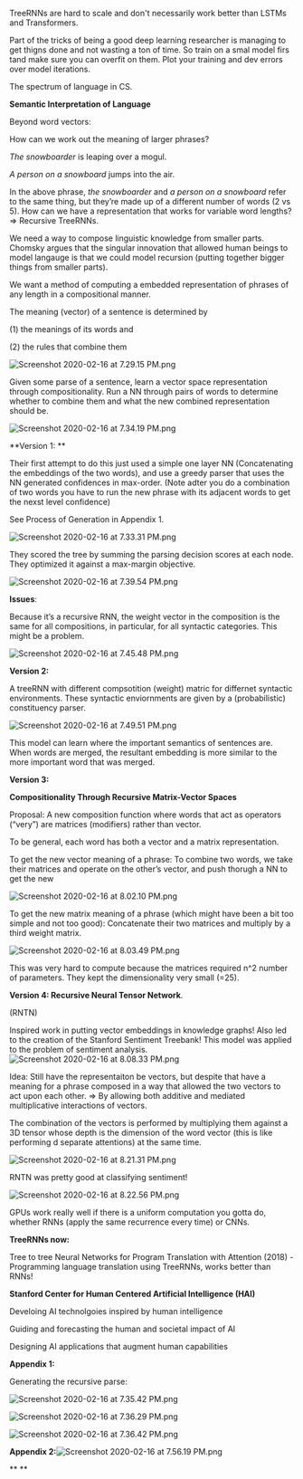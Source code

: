 TreeRNNs are hard to scale and don't necessarily work better than LSTMs and Transformers. 

Part of the tricks of being a good deep learning researcher is managing to get thigns done and not wasting a ton of time. So train on a smal model firs tand make sure you can overfit on them. Plot your training and dev errors over model iterations.

The spectrum of language in CS.

**Semantic Interpretation of Language**

Beyond word vectors: 

How can we work out the meaning of larger phrases?

*The snowboarder* is leaping over a mogul.

*A person on a snowboard* jumps into the air.

In the above phrase, *the snowboarder* and *a person on a snowboard* refer to the same thing, but they’re made up of a different number of words (2 vs 5). How can we have a representation that works for variable word lengths? =\> Recursive TreeRNNs.

We need a way to compose linguistic knowledge from smaller parts. Chomsky argues that the singular innovation that allowed human beings to model langauge is that we could model recursion (putting together bigger things from smaller parts).

We want a method of computing a embedded representation of phrases of any length in a compositional manner.

The meaning (vector) of a sentence is determined by

 (1) the meanings of its words and 

 (2) the rules that combine them

![Screenshot 2020-02-16 at 7.29.15 PM.png](/assets/blog_resources/7844253BEA09ACCA98DC4F5F415194F2.png)

Given some parse of a sentence, learn a vector space representation through compositionality. Run a NN through pairs of words to determine whether to combine them and what the new combined representation should be.

![Screenshot 2020-02-16 at 7.34.19 PM.png](/assets/blog_resources/34676575FB512387CE4F028DA14B2097.png)

**Version 1: **

Their first attempt to do this just used a simple one layer NN (Concatenating the embeddings of the two words), and use a greedy parser that uses the NN generated confidences in max-order. (Note adter you do a combination of two words you have to run the new phrase with its adjacent words to get the nexst level confidence)

See Process of Generation in Appendix 1.

![Screenshot 2020-02-16 at 7.33.31 PM.png](/assets/blog_resources/26B52DE2B06A0277A28EDF52D1C3C7A0.png)

They scored the tree by summing the parsing decision scores at each node. They optimized it against a max-margin objective. 

![Screenshot 2020-02-16 at 7.39.54 PM.png](/assets/blog_resources/3A4E094C721A9E4E7D577F38039B4DBC.png)

**Issues**:

Because it’s a recursive RNN, the weight vector in the composition is the same for all compositions, in particular, for all syntactic categories. This might be a problem.

![Screenshot 2020-02-16 at 7.45.48 PM.png](/assets/blog_resources/CDEE2B47616C3E962B3A340A0CC71006.png)

**Version 2:**

A treeRNN with different compsotition (weight) matric for differnet syntactic environments. These syntactic enviornments are given by a (probabilistic) constituency parser.

![Screenshot 2020-02-16 at 7.49.51 PM.png](/assets/blog_resources/147CA9B75F1AA4500AD45BBE88CA7562.png)

This model can learn where the important semantics of sentences are. When words are merged, the resultant embedding is more similar to the more important word that was merged. 

**Version 3:**

**Compositionality Through Recursive Matrix-Vector Spaces**

Proposal: A new composition function where words that act as operators (“very”) are matrices (modifiers) rather than vector.

To be general, each word has both a vector and a matrix representation. 

To get the new vector meaning of a phrase: To combine two words, we take their matrices and operate on the other’s vector, and push thorugh a NN to get the new 

![Screenshot 2020-02-16 at 8.02.10 PM.png](/assets/blog_resources/2364664AF6CE0E1A78217588990160CF.png)

To get the new matrix meaning of a phrase (which might have been a bit too simple and not too good): Concatenate their two matrices and multiply by a third weight matrix.

![Screenshot 2020-02-16 at 8.03.49 PM.png](/assets/blog_resources/15E24E7A354853E698488A5BA338E9B4.png)

This was very hard to compute because the matrices required n^2 number of parameters. They kept the dimensionality very small (=25).

**Version 4: Recursive Neural Tensor Network**.

(RNTN)

Inspired work in putting vector embeddings in knowledge graphs! Also led to the creation of the Stanford Sentiment Treebank! This model was applied to the problem of sentiment analysis. ![Screenshot 2020-02-16 at 8.08.33 PM.png](/assets/blog_resources/6048A374B986C5F01720474ED7142196.png)

Idea: Still have the representaiton be vectors, but despite that have a meaning for a phrase composed in a way that allowed the two vectors to act upon each other. =\> By allowing both additive and mediated multiplicative interactions of vectors.

The combination of the vectors is performed by multiplying them against a 3D tensor whose depth is the dimension of the word vector (this is like performing d separate attentions) at the same time. 

![Screenshot 2020-02-16 at 8.21.31 PM.png](/assets/blog_resources/9548BDC617F7016E38329A0BD3FDCF08.png)

RNTN was pretty good at classifying sentiment!

![Screenshot 2020-02-16 at 8.22.56 PM.png](/assets/blog_resources/F00D047B9AFEEAFAF62F86DDC5FC6952.png)

GPUs work really well if there is a uniform computation you gotta do, whether RNNs (apply the same recurrence every time) or CNNs.

**TreeRNNs now:**

Tree to tree Neural Networks for Program Translation with Attention (2018) - Programming language translation using TreeRNNs, works better than RNNs!

**Stanford Center for Human Centered Artificial Intelligence (HAI)**

Develoing AI technolgoies inspired by human intelligence

Guiding and forecasting the human and societal impact of AI

Designing AI applications that augment human capabilities

**Appendix 1:**

Generating the recursive parse:

![Screenshot 2020-02-16 at 7.35.42 PM.png](/assets/blog_resources/28949B6C1D31C2E98E3579F4800DE09D.png)

![Screenshot 2020-02-16 at 7.36.29 PM.png](/assets/blog_resources/F257500ED604232BA9B1E9ECE65D50AD.png)

![Screenshot 2020-02-16 at 7.36.42 PM.png](/assets/blog_resources/7DC07CA3A1DB17EA89FFF0D61223BCCA.png)

**Appendix 2:**![Screenshot 2020-02-16 at 7.56.19 PM.png](/assets/blog_resources/FF60190BB3AEC1E552CC3FC15B551B61.png)

**
**
